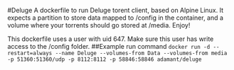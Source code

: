 #Deluge
A dockerfile to run Deluge torent client, based on Alpine Linux. It expects a  partition to store data mapped to /config in the container, and a volume where your torrents should go stored at /media. Enjoy!

This dockerfile uses a user with uid 647. Make sure this user has write access to the /config folder.
##Example run command
`docker run -d --restart=always --name Deluge --volumes-from Data --volumes-from media -p 51360:51360/udp -p 8112:8112 -p 58846:58846 adamant/deluge`
